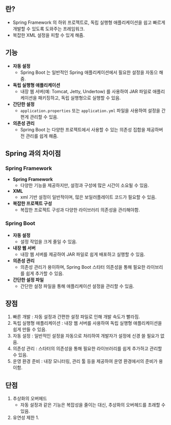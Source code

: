 

## 란?

* Spring Framework 의 하위 프로젝트로, 독립 실행형 애플리케이션을  쉽고 빠르게 개발할 수 있도록 도와주는 프레임워크.
* 복잡한 XML 설정을 피할 수 있게 해줌.



## 기능

* **자동 설정**
	* Spring Boot 는 일반적인 Spring 애플리케이션에서 필요한 설정을 자동으 해줌.
* **독립 실행형 애플리케이션**
	* 내장 웹 서버(예: Tomcat, Jetty, Undertow) 를 사용하여 JAR 파일로 애플리케이션을 패키징하고, 독립 실행형으로 실행할 수 있음.
* **간단한 설정**
	* `application.properties` 또는 `application.yml` 파일을 사용하여 설정을 간편게 관리할 수 있음.
* **의존성 관리**
	* Spring Boot 는 다양한 프로젝트에서 사용할 수 있는 의존성 집합을 제공하버전 관리를 쉽게 해줌.


## Spring 과의 차이점

### Spring Framework
* **Spring Framework**
	* 다양한 기능을 제공하지만, 설정과 구성에 많은 시간이 소요될 수 있음.
* **XML**
	* xml 기반 설정이 일반적이며, 많은 보일러플레이트 코드가 필요할 수 있음.
* **복잡한 프로젝트 구성**
	* 복잡한 프로젝트 구성과 다양한 라이브러리 의존성을 관리해야함.


### Spring Boot

* **자동 설정**
	* 설정 작업을 크게 줄일 수 있음.
* **내장 웹 서버**
	* 내장 웹 서버를 제공하여 JAR 파일로 쉽게 배포하고 실행할 수 있음.
* **의존성 관리**
	* 의존성 관리가 용이하며, Spring Boot 스타터 의존성을 통해 필요한 라이브리를 쉽게 추가할 수 있음.
* **간단한 설정 파일**
	* 간단한 설정 파일을 통해 애플리케이션 설정을 관리할 수 있음.


## 장점

1. 빠른 개발 : 자동 설정과 간편한 설정 파일로 인해 개발 속도가 빨라짐.
2. 독립 실행형 애플리케이션 : 내장 웹 서버를 사용하여 독립 실행형 애플리케이션을 쉽게 만들 수 있음.
3. 자동 설정 : 일반적인 설정을 자동으로 처리하여 개발자가 설정에 신경 쓸 필요가 없음.
4. 의존성 관리 : 스타터의 의존성을 통해 필요한 라이브러리를 쉽게 추가하고 관리할 수 있음.
5. 운영 환경 준비 : 내장 모니터링, 관리 툴 등을 제공하여 운영 환경에서의 준비가 용이함.


## 단점

1. 추상화의 오버헤드
	* 자동 설정과 같은 기능은 복잡성을 줄이는 대신, 추상화의 오버헤드를 초래할 수 있음.
2. 유연성 제한
	1. 